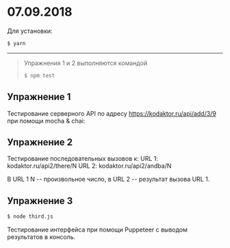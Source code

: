 # 07.09.2018

Для установки:

```bash
$ yarn
```

---

> Упражнения 1 и 2 выполняются командой
>
> ```bash
> $ npm test
> ```

## Упражнение 1

Тестирование серверного API по адресу https://kodaktor.ru/api/add/3/9 при помощи mocha & chai:

## Упражнение 2

Тестирование последовательных вызовов к:
URL 1: kodaktor.ru/api2/there/N
URL 2: kodaktor.ru/api2/andba/N

В URL 1 N -- произвольное число, в URL 2 -- результат вызова URL 1.

## Упражнение 3

```bash
$ node third.js
```

Тестирование интерфейса при помощи Puppeteer с выводом результатов в консоль.
